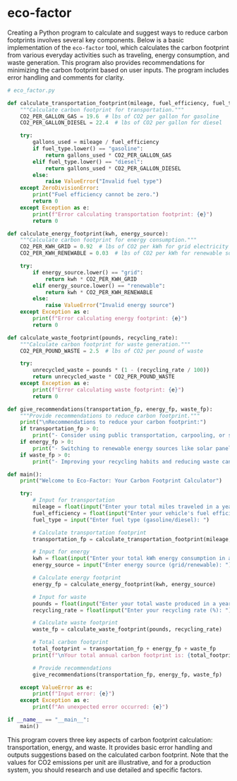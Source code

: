 # eco-factor

Creating a Python program to calculate and suggest ways to reduce carbon footprints involves several key components. Below is a basic implementation of the `eco-factor` tool, which calculates the carbon footprint from various everyday activities such as traveling, energy consumption, and waste generation. This program also provides recommendations for minimizing the carbon footprint based on user inputs. The program includes error handling and comments for clarity.

```python
# eco_factor.py

def calculate_transportation_footprint(mileage, fuel_efficiency, fuel_type):
    """Calculate carbon footprint for transportation."""
    CO2_PER_GALLON_GAS = 19.6  # lbs of CO2 per gallon for gasoline
    CO2_PER_GALLON_DIESEL = 22.4  # lbs of CO2 per gallon for diesel

    try:
        gallons_used = mileage / fuel_efficiency
        if fuel_type.lower() == "gasoline":
            return gallons_used * CO2_PER_GALLON_GAS
        elif fuel_type.lower() == "diesel":
            return gallons_used * CO2_PER_GALLON_DIESEL
        else:
            raise ValueError("Invalid fuel type")
    except ZeroDivisionError:
        print("Fuel efficiency cannot be zero.")
        return 0
    except Exception as e:
        print(f"Error calculating transportation footprint: {e}")
        return 0

def calculate_energy_footprint(kwh, energy_source):
    """Calculate carbon footprint for energy consumption."""
    CO2_PER_KWH_GRID = 0.92  # lbs of CO2 per kWh for grid electricity
    CO2_PER_KWH_RENEWABLE = 0.03  # lbs of CO2 per kWh for renewable sources

    try:
        if energy_source.lower() == "grid":
            return kwh * CO2_PER_KWH_GRID
        elif energy_source.lower() == "renewable":
            return kwh * CO2_PER_KWH_RENEWABLE
        else:
            raise ValueError("Invalid energy source")
    except Exception as e:
        print(f"Error calculating energy footprint: {e}")
        return 0

def calculate_waste_footprint(pounds, recycling_rate):
    """Calculate carbon footprint for waste generation."""
    CO2_PER_POUND_WASTE = 2.5  # lbs of CO2 per pound of waste

    try:
        unrecycled_waste = pounds * (1 - (recycling_rate / 100))
        return unrecycled_waste * CO2_PER_POUND_WASTE
    except Exception as e:
        print(f"Error calculating waste footprint: {e}")
        return 0

def give_recommendations(transportation_fp, energy_fp, waste_fp):
    """Provide recommendations to reduce carbon footprint."""
    print("\nRecommendations to reduce your carbon footprint:")
    if transportation_fp > 0:
        print("- Consider using public transportation, carpooling, or switching to an electric vehicle to reduce transportation emissions.")
    if energy_fp > 0:
        print("- Switching to renewable energy sources like solar panels or wind turbines can significantly reduce energy emissions.")
    if waste_fp > 0:
        print("- Improving your recycling habits and reducing waste can lower your waste-derived carbon footprint.")

def main():
    print("Welcome to Eco-Factor: Your Carbon Footprint Calculator")

    try:
        # Input for transportation
        mileage = float(input("Enter your total miles traveled in a year: "))
        fuel_efficiency = float(input("Enter your vehicle's fuel efficiency (mpg): "))
        fuel_type = input("Enter fuel type (gasoline/diesel): ")

        # Calculate transportation footprint
        transportation_fp = calculate_transportation_footprint(mileage, fuel_efficiency, fuel_type)

        # Input for energy
        kwh = float(input("Enter your total kWh energy consumption in a year: "))
        energy_source = input("Enter energy source (grid/renewable): ")

        # Calculate energy footprint
        energy_fp = calculate_energy_footprint(kwh, energy_source)

        # Input for waste
        pounds = float(input("Enter your total waste produced in a year (lbs): "))
        recycling_rate = float(input("Enter your recycling rate (%): "))

        # Calculate waste footprint
        waste_fp = calculate_waste_footprint(pounds, recycling_rate)

        # Total carbon footprint
        total_footprint = transportation_fp + energy_fp + waste_fp
        print(f"\nYour total annual carbon footprint is: {total_footprint:.2f} lbs of CO2")

        # Provide recommendations
        give_recommendations(transportation_fp, energy_fp, waste_fp)

    except ValueError as e:
        print(f"Input error: {e}")
    except Exception as e:
        print(f"An unexpected error occurred: {e}")

if __name__ == "__main__":
    main()
```

This program covers three key aspects of carbon footprint calculation: transportation, energy, and waste. It provides basic error handling and outputs suggestions based on the calculated carbon footprint. Note that the values for CO2 emissions per unit are illustrative, and for a production system, you should research and use detailed and specific factors.